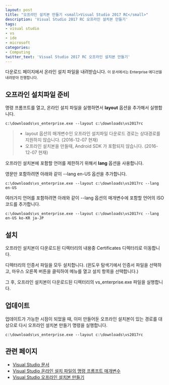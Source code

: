 ```yaml
---
layout: post
title: "오프라인 설치본 만들기 <small>Visual Studio 2017 RC</small>"
description: 'Visual Studio 2017 RC 오프라인 설치본 만들기'
tags:
- visual studio
- vs
- ide
- microsoft
categories:
- Computing
twitter_text: 'Visual Studio 2017 RC 오프라인 설치본 만들기'
---
```


다운로드 페이지에서 온라인 설치 파일을 내려받습니다. <small>이 문서에서는 Enterprise 에디션을 내려받아 진행합니다.</small>


## 오프라인 설치파일 준비

명령 프롬프트를 열고, 온라인 설치 파일을 실행하면서 **layout** 옵션을 추가해서 실행합니다.

```
c:\downloads\vs_enterprise.exe --layout c:\downloads\vs2017rc
```

> * layout 옵션의 매개변수인 오프라인 설치파일 다운로드 경로는 상대경로를 지원하지 않습니다. (2016-12-07 현재)
> * 오프라인 설치본을 만들때, Android SDK 가 포함되지 않습니다. (2016-12-07 현재)

오프라인 설치본에 포함할 언어를 제한하기 위해서 **lang** 옵션을 사용합니다.

영문만 포함하려면 아래와 같이 --lang en-US 옵션을 추가합니다.

```
c:\downloads\vs_enterprise.exe --layout c:\downloads\vs2017rc --lang en-US
```

여러가지 언어를 포함하려면 아래와 같이 --lang 옵션의 매개변수에 포함할 언어의 ISO 코드를 추가합니다.

```
c:\downloads\vs_enterprise.exe --layout c:\downloads\vs2017rc --lang en-US ko-KR ja-JP
```


## 설치

오프라인 설치본이 다운로드된 디렉터리의 내용중 Certificates 디렉터리로 이동합니다.

디렉터리의 인증서 파일을 모두 설치합니다.
(윈도우 탐색기에서 인증서 파일을 선택하고, 마우스 오른쪽 버튼을 클릭하여 메뉴를 열고 설치 항목을 선택합니다.)

그 후, 오프라인 설치본이 다운로드된 디렉터리의 vs_enterprise.exe 파일을 실행합니다.


## 업데이트

업데이트가 가능한 시점이 되었을 때, 이미 만들어둔 오프라인 설치본이 있는 경로를 대상으로 다시 오프라인 설치본 만들기 명령을 실행합니다.

```
c:\downloads\vs_enterprise.exe --layout c:\downloads\vs2017rc
```


## 관련 페이지

* [Visual Studio 문서](https://docs.microsoft.com/ko-kr/visualstudio/welcome-to-visual-studio)
* [Visual Studio 온라인 설치 파일의 명령 프롬프트 매개변수](https://docs.microsoft.com/ko-kr/visualstudio/install/use-command-line-parameters-to-install-visual-studio)
* [Visual Studio 오프라인 설치본 만들기](https://docs.microsoft.com/ko-kr/visualstudio/install/create-an-offline-installation-of-visual-studio)
